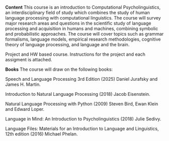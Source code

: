 **Content**
This course is an introduction to Computational Psycholinguistics, an interdisciplinary field of
study which combines the study of human language processing with computational linguistics.
The course will survey major research areas and questions in the scientific study of language
processing and acquisition in humans and machines, combining symbolic and probabilistic
approaches. The course will cover topics such as grammar formalisms, language models,
empirical research methodologies, cognitive theory of language processing, and language and
the brain.

Project and HW based course. Instructions for the project and each assigment is attached.

**Books**
The course will draw on the following books:

Speech and Language Processing 3rd Edition (2025) Daniel Jurafsky and James H.
Martin.

Introduction to Natural Language Processing (2018) Jacob Eisenstein.

Natural Language Processing with Python (2009) Steven Bird, Ewan Klein and Edward
Loper.

Language in Mind: An Introduction to Psycholinguistics (2018) Julie Sedivy.

Language Files: Materials for an Introduction to Language and Linguistics, 12th edition
(2016) Michael Phelan.

